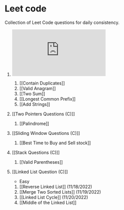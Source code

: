 # Leet code
Collection of Leet Code questions for daily consistency.

1. ![Array & Hashing Questions (C)](https://github.com/saquibsaifee/leetcode/blob/main/Array%20%26%20Hashing%20Questions%20(C).md)
	1. [[Contain Duplicates]]
	2. [[Valid Anagram]]
	3. [[Two Sum]]
	4. [[Longest Common Prefix]]
	5. [[Add Strings]]


2. [[Two Pointers Questions (C)]]
	1. [[Palindrome]]


3. [[Sliding Window Questions (C)]]
	1. [[Best Time to Buy and Sell stock]]

4. [[Stack Questions (C)]]
	1. [[Valid Parentheses]]


5. [[Linked List Question (C)]]
	- Easy
	1. [[Reverse Linked List]] (11/18/2022)
	2. [[Merge Two Sorted Lists]] (11/19/2022)
	3. [[Linked List Cycle]] (11/20/2022)
	4. [[Middle of the Linked List]]




